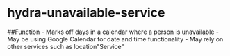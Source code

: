 # hydra-unavailable-service
##Function
	- Marks off days in a calendar where a person is unavailable
	- May be using Google Calendar for date and time functionality
	- May rely on other services such as location"Service"